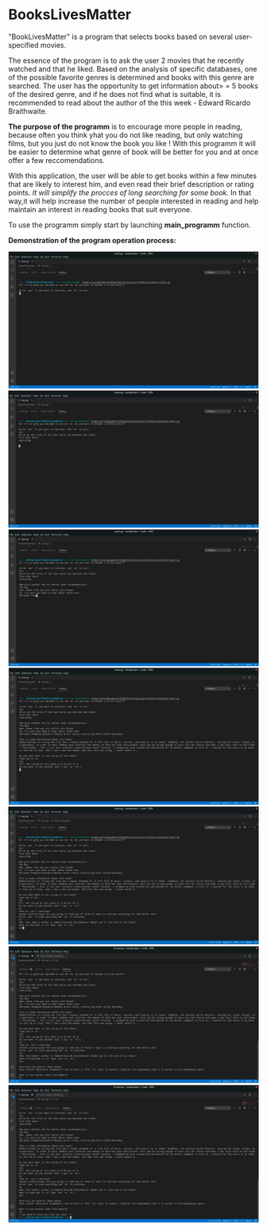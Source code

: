 # BooksLivesMatter

"BookLivesMatter" is a program that selects books based on several user-specified movies.

The essence of the program is to ask the user 2 movies that he recently watched and that he liked. Based on the analysis of specific databases, one of the possible favorite genres is determined and books with this genre are searched.
The user has the opportunity to get information about> = 5 books of the desired genre, and if he does not find what is suitable, it is recommended to read about the author of the this week - Edward Ricardo Braithwaite.


**The purpose of the programm** is to encourage more people in reading, because often you think yhat you do not like reading, but only watching films, but you just do not know the book you like ! With this programm it will be easier to determine what genre of book will be better for you and at once offer a few reccomendations.

With this application, the user will be able to get books within a few minutes that are likely to interest him, and even read their brief description or rating points. _It will simplify the procces of long searching for some book._ In that way,it will help increase the number of people interested in reading and help maintain an interest in reading books that suit everyone.

To use the programm simply start by launching **main_programm** function.


**Demonstration of the program operation process:**

![](https://github.com/alinamuliak/BooksLivesMatter/blob/main/images/1.jpg)
![](https://github.com/alinamuliak/BooksLivesMatter/blob/main/images/2.jpg)
![](https://github.com/alinamuliak/BooksLivesMatter/blob/main/images/3.jpg)
![](https://github.com/alinamuliak/BooksLivesMatter/blob/main/images/4.jpg)
![](https://github.com/alinamuliak/BooksLivesMatter/blob/main/images/5.jpg)
![](https://github.com/alinamuliak/BooksLivesMatter/blob/main/images/6.jpg)
![](https://github.com/alinamuliak/BooksLivesMatter/blob/main/images/7.jpg)
